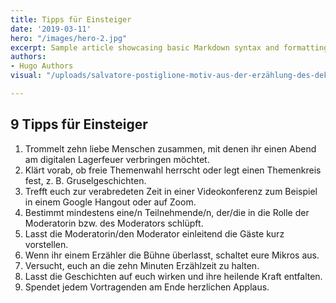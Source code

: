 ```yaml
---
title: Tipps für Einsteiger
date: '2019-03-11'
hero: "/images/hero-2.jpg"
excerpt: Sample article showcasing basic Markdown syntax and formatting for HTML elements.
authors:
- Hugo Authors
visual: "/uploads/salvatore-postiglione-motiv-aus-der-erzählung-des-dekameron-(il-decamerone)-von-giovanni-boccaccio.jpg"

---
```

## 9 Tipps für Einsteiger

1. Trommelt zehn liebe Menschen zusammen, mit denen ihr einen Abend am digitalen Lagerfeuer verbringen möchtet.
2. Klärt vorab, ob freie Themenwahl herrscht oder legt einen Themenkreis fest, z. B. Gruselgeschichten.
3. Trefft euch zur verabredeten Zeit in einer Videokonferenz zum Beispiel in einem Google Hangout oder auf Zoom.
4. Bestimmt mindestens eine/n Teilnehmende/n, der/die in die Rolle der Moderatorin bzw. des Moderators schlüpft.
5. Lasst die Moderatorin/den Moderator einleitend die Gäste kurz vorstellen.
6. Wenn ihr einem Erzähler die Bühne überlasst, schaltet eure Mikros aus.
7. Versucht, euch an die zehn Minuten Erzählzeit zu halten.
8. Lasst die Geschichten auf euch wirken und ihre heilende Kraft entfalten.
9. Spendet jedem Vortragenden am Ende herzlichen Applaus.